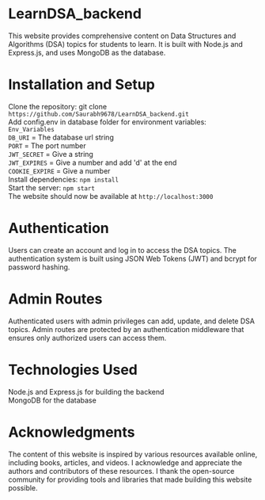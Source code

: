 # LearnDSA_backend

This website provides comprehensive content on Data Structures and Algorithms (DSA) topics for students to learn. It is built with Node.js and Express.js, and uses MongoDB as the database.



# Installation and Setup
Clone the repository: git clone `https://github.com/Saurabh9678/LearnDSA_backend.git`  
Add config.env in database folder for environment variables:  
`Env_Variables`  
`DB_URI` = The database url string  
`PORT` = The port number  
`JWT_SECRET` = Give a string  
`JWT_EXPIRES` = Give a number and add 'd' at the end  
`COOKIE_EXPIRE` = Give a number  
Install dependencies: `npm install`  
Start the server: `npm start`  
The website should now be available at `http://localhost:3000`  


# Authentication
Users can create an account and log in to access the DSA topics. The authentication system is built using JSON Web Tokens (JWT) and bcrypt for password hashing.


# Admin Routes
Authenticated users with admin privileges can add, update, and delete DSA topics. Admin routes are protected by an authentication middleware that ensures only authorized users can access them.

# Technologies Used
Node.js and Express.js for building the backend  
MongoDB for the database


# Acknowledgments
The content of this website is inspired by various resources available online, including books, articles, and videos. I acknowledge and appreciate the authors and contributors of these resources.
I thank the open-source community for providing tools and libraries that made building this website possible.
